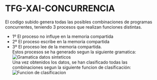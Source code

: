# TFG-XAI-CONCURRENCIA
El codigo subido genera todas las posibles combinaciones de programas concurrentes, teniendo 3 procesos que realizan funciones distintas.  
- 1º El proceso no influye en la memoria compartida
- 2º El proceso escribe en la memoria compartida
- 3º El proceso lee de la memoria compartida.  
Estos procesos se ha generado segun la siguiente gramatica:      
![Gramatica datos sinteticos](https://github.com/user-attachments/assets/b4712365-6a8a-45f5-9071-f6a63fc6000b)  
Una vez obtenidos los datos, se han clasificado todas las combinaciones segun la siguiente funcion de clasificación:
![Funcion de clasificacion](https://github.com/user-attachments/assets/527857ec-9827-4a6a-83c4-9cd135ffacf7)  
